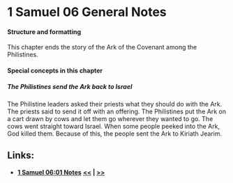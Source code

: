 # 1 Samuel 06 General Notes #

#### Structure and formatting ####

This chapter ends the story of the Ark of the Covenant among the Philistines.

#### Special concepts in this chapter ####

##### The Philistines send the Ark back to Israel #####

The Philistine leaders asked their priests what they should do with the Ark. The priests said to send it off with an offering. The Philistines put the Ark on a cart drawn by cows and let them go wherever they wanted to go. The cows went straight toward Israel. When some people peeked into the Ark, God killed them. Because of this, the people sent the Ark to Kiriath Jearim.

## Links: ##

* __[1 Samuel 06:01 Notes](./01.md)__
__[<<](../05/intro.md) | [>>](../07/intro.md)__